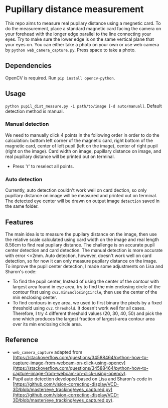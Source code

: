 

# Pupillary distance measurement
This repo aims to measure real pupilary distance using a megnetic card. To do the measurement, place a standard magnetic card facing the camera on your forehead with the longer edge parallel to the line connecting your eyes. Try to make sure the lower edge is on the same vertical plane that your eyes on. You can either take a photo on your own or use web camera by `python web_camera_capture.py`. Press space to take a photo. 

## Dependencies
OpenCV is required. Run `pip install opencv-python`.

## Usage
`python pupil_dist_measure.py -i path/to/image [-d auto/manual]`. Default detection method is manual.

### Manual detection
We need to manually click 4 points in the following order in order to do the calculation: bottom left corner of the magnetic card, right bottom of the magnetic card, center of left pupil (left on the image), center of right pupil (right on the image). Card width on image, pupillary distance on image, and real pupillary distance will be printed out on terminal.
 - Press 'r' to reselect all points.

### Auto detection
Currently, auto detection couldn't work well on card dection, so only pupillary distance on image will be measured and printed out on terminal. The detected eye center will be drawn on output image `detection` saved in the same folder.

## Features
The main idea is to measure the pupilary distance on the image, then use the relative scale calculated using card width on the image and real length 8.56cm to find real pupilary distance. The challenge is on accurate pupil center detection and card detection. The manual detection is more accurate with error <=2mm. Auto detection, however, doesn't work well on card detection, so for now it can only measure pupilary distance on the image. To improve the pupil center detection, I made some adjustments on Lisa and Sharon's code: 
- To find the pupil center, Instead of using the center of the contour with largest area found in eye area, try to find the min enclosing circle of the contour first using `cv2.minEnclosingCircle`, then use the center of the min enclosing center. 
- To find contours in eye area, we used to first binary the pixels by a fixed threshold using `cv2.threshold`. It doesn't work well for all cases. Therefore, I try 4 different threshold values (20, 30, 40, 50) and pick the one which produces the largest fraction of largest-area contour area over its min enclosing circle area.

## Reference
- `web_camera_capture` adapted from [https://stackoverflow.com/questions/34588464/python-how-to-capture-image-from-webcam-on-click-using-opencv](https://stackoverflow.com/questions/34588464/python-how-to-capture-image-from-webcam-on-click-using-opencv).
- Pupil auto detection developed based on Lisa and Sharon's code in [https://github.com/vision-correcting-display/VCD-3D/blob/master/eye_tracking/eyes_captured.py](https://github.com/vision-correcting-display/VCD-3D/blob/master/eye_tracking/eyes_captured.py). 


